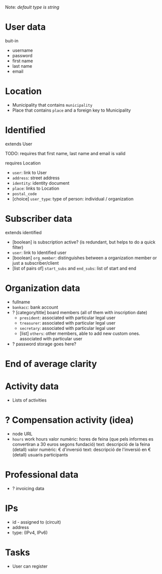 Note: *default type is string*

# User data

buit-in

- username
- password
- first name
- last name
- email

# Location

- Municipality that contains `municipality`
- Place that contains `place` and a foreign key to Municipality

# Identified

extends User

TODO: requires that first name, last name and email is valid

requires Location

- `user`: link to User
- `address`: street address
- `identity`: identity document
- `place`: links to Location
- `postal_code`
- [choice] `user_type`: type of person: individual / organization 

# Subscriber data

extends identified

- [boolean] is subscription active? (is redundant, but helps to do a quick filter)
- `user`: link to Identified user
- [boolean] `org_member`: distinguishes between a organization member or just a subscriber/client
- [list of pairs of] `start_subs` and `end_subs`: list of start and end

# Organization data

- fullname
- `bankacc`: bank account
- ? [category/title] board members (all of them with inscription date)
    - `president`: associated with particular legal user
    - `treasurer`: associated with particular legal user
    - `secretary`: associated with particular legal user
    - [list] `others`: other members, able to add new custom ones. associated with particular user
- ? password storage goes here?

# End of average clarity

# Activity data

- Lists of activities

# ? Compensation activity (idea)

- node URL
- `hours` work hours valor numèric: hores de feina (que pels informes es convertiran a 30 euros segons fundació)
text: descripció de la feina (detall)
valor numèric: € d'inversió
text: descripció de l'inversió en € (detall)
usuaris participants

# Professional data

- ? invoicing data

# IPs

- id - assigned to (circuit)
- address
- type: (IPv4, IPv6)

# Tasks

- User can register
